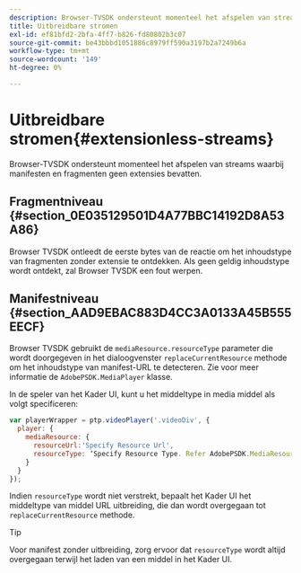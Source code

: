 ```yaml
---
description: Browser-TVSDK ondersteunt momenteel het afspelen van streams waarbij manifesten en fragmenten geen extensies bevatten.
title: Uitbreidbare stromen
exl-id: ef81bfd2-2bfa-4ff7-b826-fd80802b3c07
source-git-commit: be43bbbd1051886c8979ff590a3197b2a7249b6a
workflow-type: tm+mt
source-wordcount: '149'
ht-degree: 0%

---
```


# Uitbreidbare stromen{#extensionless-streams}

Browser-TVSDK ondersteunt momenteel het afspelen van streams waarbij manifesten en fragmenten geen extensies bevatten.

## Fragmentniveau {#section_0E035129501D4A77BBC14192D8A53A86}

Browser TVSDK ontleedt de eerste bytes van de reactie om het inhoudstype van fragmenten zonder extensie te ontdekken. Als geen geldig inhoudstype wordt ontdekt, zal Browser TVSDK een fout werpen.

## Manifestniveau {#section_AAD9EBAC883D4CC3A0133A45B555EECF}

Browser TVSDK gebruikt de `mediaResource.resourceType` parameter die wordt doorgegeven in het dialoogvenster `replaceCurrentResource` methode om het inhoudstype van manifest-URL te detecteren. Zie voor meer informatie de `AdobePSDK.MediaPlayer` klasse.

In de speler van het Kader UI, kunt u het middeltype in media middel als volgt specificeren:

```js
var playerWrapper = ptp.videoPlayer('.videoDiv', { 
  player: { 
    mediaResource: { 
      resourceUrl:'Specify Resource Url', 
      resourceType: ‘Specify Resource Type. Refer AdobePSDK.MediaResourceType' 
    } 
  } 
}); 
```

Indien `resourceType` wordt niet verstrekt, bepaalt het Kader UI het middeltype van middel URL uitbreiding, die dan wordt overgegaan tot `replaceCurrentResource` methode.

>[!TIP]
>
>Voor manifest zonder uitbreiding, zorg ervoor dat `resourceType` wordt altijd overgegaan terwijl het laden van een middel in het Kader UI.
